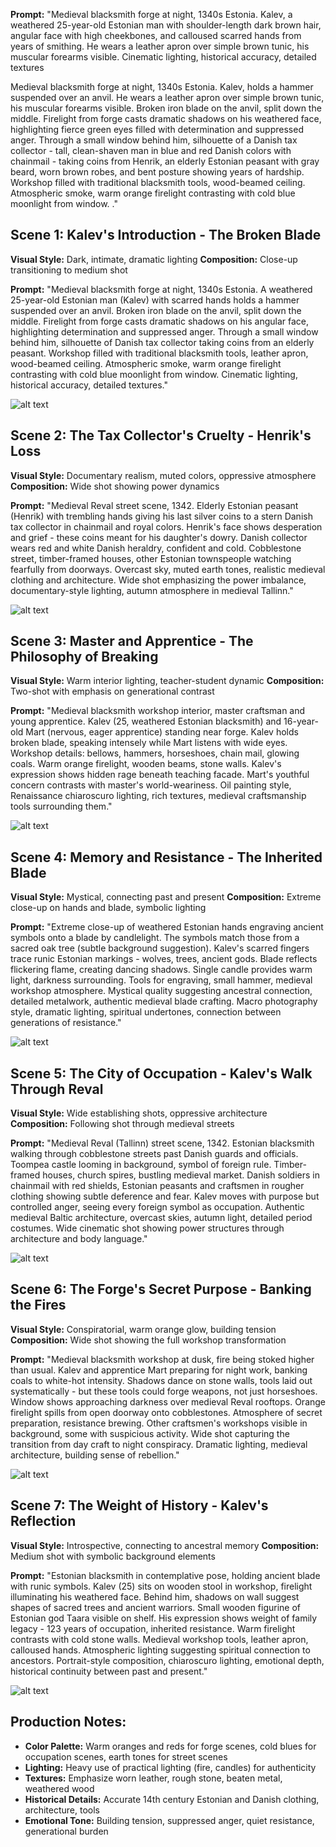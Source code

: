 **Prompt:**
"Medieval blacksmith forge at night, 1340s Estonia. Kalev, a weathered 25-year-old Estonian man with shoulder-length dark brown hair, angular face with high cheekbones, and calloused scarred hands from years of smithing. He wears a leather apron over simple brown tunic, his muscular forearms visible. Cinematic lighting, historical accuracy, detailed textures

Medieval blacksmith forge at night, 1340s Estonia. Kalev, holds a hammer suspended over an anvil. He wears a leather apron over simple brown tunic, his muscular forearms visible. Broken iron blade on the anvil, split down the middle. Firelight from forge casts dramatic shadows on his weathered face, highlighting fierce green eyes filled with determination and suppressed anger. Through a small window behind him, silhouette of a Danish tax collector - tall, clean-shaven man in blue and red Danish colors with chainmail - taking coins from Henrik, an elderly Estonian peasant with gray beard, worn brown robes, and bent posture showing years of hardship. Workshop filled with traditional blacksmith tools, wood-beamed ceiling. Atmospheric smoke, warm orange firelight contrasting with cold blue moonlight from window. ."
## Scene 1: Kalev's Introduction - The Broken Blade
**Visual Style:** Dark, intimate, dramatic lighting
**Composition:** Close-up transitioning to medium shot

**Prompt:**
"Medieval blacksmith forge at night, 1340s Estonia. A weathered 25-year-old Estonian man (Kalev) with scarred hands holds a hammer suspended over an anvil. Broken iron blade on the anvil, split down the middle. Firelight from forge casts dramatic shadows on his angular face, highlighting determination and suppressed anger. Through a small window behind him, silhouette of Danish tax collector taking coins from an elderly peasant. Workshop filled with traditional blacksmith tools, leather apron, wood-beamed ceiling. Atmospheric smoke, warm orange firelight contrasting with cold blue moonlight from window. Cinematic lighting, historical accuracy, detailed textures."

![alt text](image-9.png)


## Scene 2: The Tax Collector's Cruelty - Henrik's Loss
**Visual Style:** Documentary realism, muted colors, oppressive atmosphere
**Composition:** Wide shot showing power dynamics

**Prompt:**
"Medieval Reval street scene, 1342. Elderly Estonian peasant (Henrik) with trembling hands giving his last silver coins to a stern Danish tax collector in chainmail and royal colors. Henrik's face shows desperation and grief - these coins meant for his daughter's dowry. Danish collector wears red and white Danish heraldry, confident and cold. Cobblestone street, timber-framed houses, other Estonian townspeople watching fearfully from doorways. Overcast sky, muted earth tones, realistic medieval clothing and architecture. Wide shot emphasizing the power imbalance, documentary-style lighting, autumn atmosphere in medieval Tallinn."

![alt text](image-8.png)

## Scene 3: Master and Apprentice - The Philosophy of Breaking
**Visual Style:** Warm interior lighting, teacher-student dynamic
**Composition:** Two-shot with emphasis on generational contrast

**Prompt:**
"Medieval blacksmith workshop interior, master craftsman and young apprentice. Kalev (25, weathered Estonian blacksmith) and 16-year-old Mart (nervous, eager apprentice) standing near forge. Kalev holds broken blade, speaking intensely while Mart listens with wide eyes. Workshop details: bellows, hammers, horseshoes, chain mail, glowing coals. Warm orange firelight, wooden beams, stone walls. Kalev's expression shows hidden rage beneath teaching facade. Mart's youthful concern contrasts with master's world-weariness. Oil painting style, Renaissance chiaroscuro lighting, rich textures, medieval craftsmanship tools surrounding them."

![alt text](image-7.png)


## Scene 4: Memory and Resistance - The Inherited Blade
**Visual Style:** Mystical, connecting past and present
**Composition:** Extreme close-up on hands and blade, symbolic lighting

**Prompt:**
"Extreme close-up of weathered Estonian hands engraving ancient symbols onto a blade by candlelight. The symbols match those from a sacred oak tree (subtle background suggestion). Kalev's scarred fingers trace runic Estonian markings - wolves, trees, ancient gods. Blade reflects flickering flame, creating dancing shadows. Single candle provides warm light, darkness surrounding. Tools for engraving, small hammer, medieval workshop atmosphere. Mystical quality suggesting ancestral connection, detailed metalwork, authentic medieval blade crafting. Macro photography style, dramatic lighting, spiritual undertones, connection between generations of resistance."

![alt text](image-10.png)

## Scene 5: The City of Occupation - Kalev's Walk Through Reval
**Visual Style:** Wide establishing shots, oppressive architecture
**Composition:** Following shot through medieval streets

**Prompt:**
"Medieval Reval (Tallinn) street scene, 1342. Estonian blacksmith walking through cobblestone streets past Danish guards and officials. Toompea castle looming in background, symbol of foreign rule. Timber-framed houses, church spires, bustling medieval market. Danish soldiers in chainmail with red shields, Estonian peasants and craftsmen in rougher clothing showing subtle deference and fear. Kalev moves with purpose but controlled anger, seeing every foreign symbol as occupation. Authentic medieval Baltic architecture, overcast skies, autumn light, detailed period costumes. Wide cinematic shot showing power structures through architecture and body language."

![alt text](image-11.png)


## Scene 6: The Forge's Secret Purpose - Banking the Fires
**Visual Style:** Conspiratorial, warm orange glow, building tension
**Composition:** Wide shot showing the full workshop transformation

**Prompt:**
"Medieval blacksmith workshop at dusk, fire being stoked higher than usual. Kalev and apprentice Mart preparing for night work, banking coals to white-hot intensity. Shadows dance on stone walls, tools laid out systematically - but these tools could forge weapons, not just horseshoes. Window shows approaching darkness over medieval Reval rooftops. Orange firelight spills from open doorway onto cobblestones. Atmosphere of secret preparation, resistance brewing. Other craftsmen's workshops visible in background, some with suspicious activity. Wide shot capturing the transition from day craft to night conspiracy. Dramatic lighting, medieval architecture, building sense of rebellion."

![alt text](image-12.png)

## Scene 7: The Weight of History - Kalev's Reflection
**Visual Style:** Introspective, connecting to ancestral memory
**Composition:** Medium shot with symbolic background elements

**Prompt:**
"Estonian blacksmith in contemplative pose, holding ancient blade with runic symbols. Kalev (25) sits on wooden stool in workshop, firelight illuminating his weathered face. Behind him, shadows on wall suggest shapes of sacred trees and ancient warriors. Small wooden figurine of Estonian god Taara visible on shelf. His expression shows weight of family legacy - 123 years of occupation, inherited resistance. Warm firelight contrasts with cold stone walls. Medieval workshop tools, leather apron, calloused hands. Atmospheric lighting suggesting spiritual connection to ancestors. Portrait-style composition, chiaroscuro lighting, emotional depth, historical continuity between past and present."

![alt text](image-13.png)

## Production Notes:
- **Color Palette:** Warm oranges and reds for forge scenes, cold blues for occupation scenes, earth tones for street scenes
- **Lighting:** Heavy use of practical lighting (fire, candles) for authenticity
- **Textures:** Emphasize worn leather, rough stone, beaten metal, weathered wood
- **Historical Details:** Accurate 14th century Estonian and Danish clothing, architecture, tools
- **Emotional Tone:** Building tension, suppressed anger, quiet resistance, generational burden

